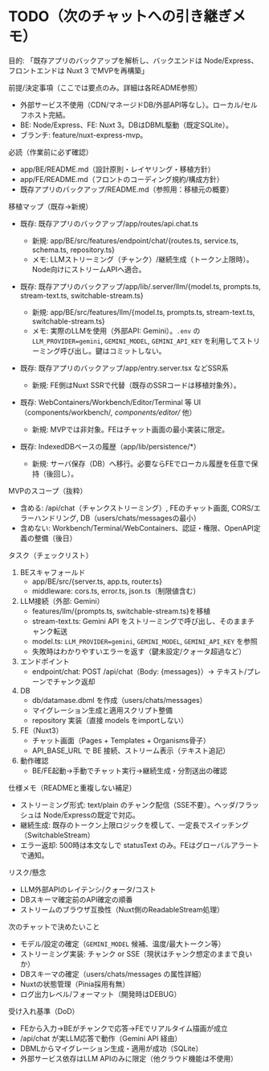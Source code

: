 # TODO（次のチャットへの引き継ぎメモ）

目的: 「既存アプリのバックアップを解析し、バックエンドは Node/Express、フロントエンドは Nuxt 3 でMVPを再構築」

前提/決定事項（ここでは要点のみ。詳細は各README参照）
- 外部サービス不使用（CDN/マネージドDB/外部API等なし）。ローカル/セルフホスト完結。
- BE: Node/Express、FE: Nuxt 3。DBはDBML駆動（既定SQLite）。
- ブランチ: feature/nuxt-express-mvp。

必読（作業前に必ず確認）
- app/BE/README.md（設計原則・レイヤリング・移植方針）
- app/FE/README.md（フロントのコーディング規約/構成方針）
- 既存アプリのバックアップ/README.md（参照用：移植元の概要）

移植マップ（既存→新規）
- 既存: 既存アプリのバックアップ/app/routes/api.chat.ts
  - 新規: app/BE/src/features/endpoint/chat/{routes.ts, service.ts, schema.ts, repository.ts}
  - メモ: LLMストリーミング（チャンク）/継続生成（トークン上限時）。Node向けにストリームAPIへ適合。
 
- 既存: 既存アプリのバックアップ/app/lib/.server/llm/{model.ts, prompts.ts, stream-text.ts, switchable-stream.ts}
  - 新規: app/BE/src/features/llm/{model.ts, prompts.ts, stream-text.ts, switchable-stream.ts}
  - メモ: 実際のLLMを使用（外部API: Gemini）。`.env` の `LLM_PROVIDER=gemini`, `GEMINI_MODEL`, `GEMINI_API_KEY` を利用してストリーミング呼び出し。鍵はコミットしない。
- 既存: 既存アプリのバックアップ/app/entry.server.tsx などSSR系
  - 新規: FE側はNuxt SSRで代替（既存のSSRコードは移植対象外）。
- 既存: WebContainers/Workbench/Editor/Terminal 等 UI（components/workbench/*, components/editor/* 他）
  - 新規: MVPでは非対象。FEはチャット画面の最小実装に限定。
- 既存: IndexedDBベースの履歴（app/lib/persistence/*）
  - 新規: サーバ保存（DB）へ移行。必要ならFEでローカル履歴を任意で保持（後回し）。

MVPのスコープ（抜粋）
- 含める: /api/chat（チャンクストリーミング）, FEのチャット画面, CORS/エラーハンドリング, DB（users/chats/messagesの最小）
- 含めない: Workbench/Terminal/WebContainers、認証・権限、OpenAPI定義の整備（後日）

タスク（チェックリスト）
1) BEスキャフォールド
   - app/BE/src/{server.ts, app.ts, router.ts}
   - middleware: cors.ts, error.ts, json.ts（制限値含む）
2) LLM接続（外部: Gemini）
   - features/llm/{prompts.ts, switchable-stream.ts}を移植
   - stream-text.ts: Gemini API をストリーミングで呼び出し、そのままチャンク転送
   - model.ts: `LLM_PROVIDER=gemini`, `GEMINI_MODEL`, `GEMINI_API_KEY` を参照
   - 失敗時はわかりやすいエラーを返す（鍵未設定/クォータ超過など）
3) エンドポイント
   - endpoint/chat: POST /api/chat（Body: {messages}）→ テキスト/プレーンでチャンク返却
4) DB
   - db/datamase.dbml を作成（users/chats/messages）
   - マイグレーション生成と適用スクリプト整備
   - repository 実装（直接 models をimportしない）
5) FE（Nuxt3）
   - チャット画面（Pages + Templates + Organisms骨子）
   - API_BASE_URL で BE 接続、ストリーム表示（テキスト追記）
6) 動作確認
   - BE/FE起動→手動でチャット実行→継続生成・分割送出の確認

仕様メモ（READMEと重複しない補足）
- ストリーミング形式: text/plain のチャンク配信（SSE不要）。ヘッダ/フラッシュは Node/Expressの既定で対応。
- 継続生成: 既存のトークン上限ロジックを模して、一定長でスイッチング（SwitchableStream）
- エラー返却: 500時は本文なしで statusText のみ。FEはグローバルアラートで通知。

リスク/懸念
- LLM外部APIのレイテンシ/クォータ/コスト
- DBスキーマ確定前のAPI確定の順番
- ストリームのブラウザ互換性（Nuxt側のReadableStream処理）

次のチャットで決めたいこと
- モデル/設定の確定（`GEMINI_MODEL` 候補、温度/最大トークン等）
- ストリーミング実装: チャンク or SSE（現状はチャンク想定のままで良いか）
- DBスキーマの確定（users/chats/messages の属性詳細）
- Nuxtの状態管理（Pinia採用有無）
- ログ出力レベル/フォーマット（開発時はDEBUG）

受け入れ基準（DoD）
- FEから入力→BEがチャンクで応答→FEでリアルタイム描画が成立
- /api/chat が実LLM応答で動作（Gemini API 経由）
- DBMLからマイグレーション生成・適用が成功（SQLite）
- 外部サービス依存はLLM APIのみに限定（他クラウド機能は不使用）